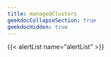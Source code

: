 ```yaml
---
title: managedClusters
geekdocCollapseSection: true
geekdocHidden: true
---
```


{{< alertList name="alertList" >}}